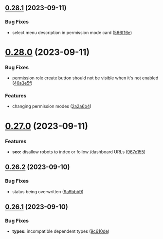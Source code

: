 ## [0.28.1](https://github.com/onesoft-sudo/sudobot-dashboard/compare/v0.28.0...v0.28.1) (2023-09-11)


### Bug Fixes

* select menu description in permission mode card ([566f16e](https://github.com/onesoft-sudo/sudobot-dashboard/commit/566f16e8dad4c15689ab45ea591812455f562381))



# [0.28.0](https://github.com/onesoft-sudo/sudobot-dashboard/compare/v0.27.0...v0.28.0) (2023-09-11)


### Bug Fixes

* permission role create button should not be visible when it's not enabled ([46a3e5f](https://github.com/onesoft-sudo/sudobot-dashboard/commit/46a3e5f7eb515fbb1b3904258395b6bafb75b998))


### Features

* changing permission modes ([2a2a6b4](https://github.com/onesoft-sudo/sudobot-dashboard/commit/2a2a6b49c8ccb3418a19828d7ade62fde935b5ff))



# [0.27.0](https://github.com/onesoft-sudo/sudobot-dashboard/compare/v0.26.2...v0.27.0) (2023-09-11)


### Features

* **seo:** disallow robots to index or follow /dashboard URLs ([967e155](https://github.com/onesoft-sudo/sudobot-dashboard/commit/967e15532cebe37e63b651e78b8cf5acaf6afd46))



## [0.26.2](https://github.com/onesoft-sudo/sudobot-dashboard/compare/v0.26.1...v0.26.2) (2023-09-10)


### Bug Fixes

* status being overwritten ([9a9bbb9](https://github.com/onesoft-sudo/sudobot-dashboard/commit/9a9bbb94a85a749cc9f4eb102e9ac328b89b658a))



## [0.26.1](https://github.com/onesoft-sudo/sudobot-dashboard/compare/v0.26.0...v0.26.1) (2023-09-10)


### Bug Fixes

* **types:** incompatible dependent types ([9c610de](https://github.com/onesoft-sudo/sudobot-dashboard/commit/9c610de014261ed9c7c713a8c714d8f24e874b6d))



